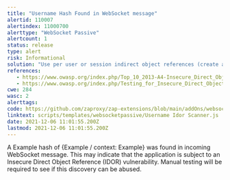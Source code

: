 ```yaml
---
title: "Username Hash Found in WebSocket message"
alertid: 110007
alertindex: 11000700
alerttype: "WebSocket Passive"
alertcount: 1
status: release
type: alert
risk: Informational
solution: "Use per user or session indirect object references (create a temporary mapping at time of use). Or, ensure that each use of a direct object reference is tied to an authorization check to ensure the user is authorized for the requested object."
references:
   - https://www.owasp.org/index.php/Top_10_2013-A4-Insecure_Direct_Object_References
   - https://www.owasp.org/index.php/Testing_for_Insecure_Direct_Object_References_(OTG-AUTHZ-004)
cwe: 284
wasc: 2
alerttags: 
code: https://github.com/zaproxy/zap-extensions/blob/main/addOns/websocket/src/main/zapHomeFiles/scripts/templates/websocketpassive/Username%20Idor%20Scanner.js
linktext: scripts/templates/websocketpassive/Username Idor Scanner.js
date: 2021-12-06 11:01:55.200Z
lastmod: 2021-12-06 11:01:55.200Z
---
```

A Example hash of {Example / context: Example} was found in incoming WebSocket message. This may indicate that the application is subject to an Insecure Direct Object Reference (IDOR) vulnerability. Manual testing will be required to see if this discovery can be abused.
